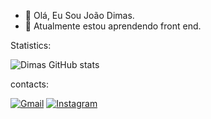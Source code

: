 - 👋 Olá, Eu Sou João Dimas.
- 🌱 Atualmente estou aprendendo front end.


Statistics:


![Dimas GitHub stats](https://github-readme-stats.vercel.app/api?username=JoaoDimas1&show_icons=true&theme=radical)


contacts:


[![Gmail](https://img.shields.io/badge/Gmail-D14836?style=for-the-badge&logo=gmail&logoColor=white)](https://joao.dimas0118@gmail.com)
[![Instagram](https://img.shields.io/badge/Instagram-E4405F?style=for-the-badge&logo=instagram&logoColor=white)](https://www.instagram.com/joao_dimas01/)
<!---
JoaoDimas1/JoaoDimas1 is a ✨ special ✨ repository because its `README.md` (this file) appears on your GitHub profile.
You can click the Preview link to take a look at your changes.
--->
